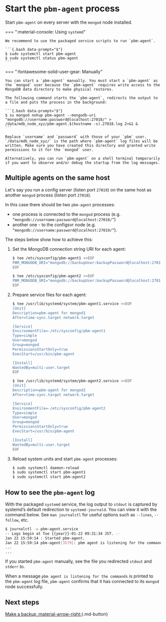 # Start the `pbm-agent` process

Start `pbm-agent` on every server with the `mongod` node installed. 

=== ":material-console: Using `systemd`"

    We recommend to use the packaged service scripts to run `pbm-agent`.
    
    ```{.bash data-prompt="$"}
    $ sudo systemctl start pbm-agent
    $ sudo systemctl status pbm-agent
    ```

=== ":fontawesome-solid-user-gear: Manually"

    You can start a `pbm-agent` manually. You must start a `pbm-agent` as the `mongod` user because the `pbm-agent` requires write access to the MongoDB data directory to make physical restores. 

    The following command starts the `pbm-agent`, redirects the output to a file and puts the process in the background:
    
    ```{.bash data-prompt="$"}
    $ su mongod nohup pbm-agent --mongodb-uri "mongodb://username:password@localhost:27018/" > /data/mdb_node_xyz/pbm-agent.$(hostname -s).27018.log 2>&1 &
    ```
    
    Replace `username` and `password` with those of your `pbm` user. `/data/mdb_node_xyz/` is the path where `pbm-agent` log files will be written. Make sure you have created this directory and granted write permissions to it for the `mongod` user.
    
    Alternatively, you can run `pbm-agent` on a shell terminal temporarily if you want to observe and/or debug the startup from the log messages.

## Multiple agents on the same host

Let's say you run a config server (listen port `27019`) on the same host as another `mongod` process (listen port `27018`). 

In this case there should be two `pbm-agent` processes:

* one process is connected to the `mongod` process (e.g. `“mongodb://username:password@localhost:27018/”`) 
* another one - to the configsvr node (e.g. `“mongodb://username:password@localhost:27019/”`).

The steps below show how to achieve this:

1. Set the MongoDB connection string URI for each agent:

    ```{.bash data-prompt="$"}
    $ tee /etc/sysconfig/pbm-agent1 <<EOF
    PBM_MONGODB_URI="mongodb://backupUser:backupPassword@localhost:27018/?authSource=admin"
    EOF
    ```

    ```{.bash data-prompt="$"}
    $ tee /etc/sysconfig/pbm-agent2 <<EOF
    PBM_MONGODB_URI="mongodb://backupUser:backupPassword@localhost:27019/?authSource=admin"
    EOF
    ```

2. Prepare service files for each agent:

    ```{.bash data-prompt="$"}
    $ tee /usr/lib/systemd/system/pbm-agent1.service <<EOF
    [Unit]
    Description=pbm-agent for mongod1
    After=time-sync.target network.target    

    [Service]
    EnvironmentFile=-/etc/sysconfig/pbm-agent1
    Type=simple
    User=mongod
    Group=mongod
    PermissionsStartOnly=true
    ExecStart=/usr/bin/pbm-agent    

    [Install]
    WantedBy=multi-user.target
    EOF
    ```
    ```{.bash data-prompt="$"}
    $ tee /usr/lib/systemd/system/pbm-agent2.service <<EOF
    [Unit]
    Description=pbm-agent for mongod2
    After=time-sync.target network.target    

    [Service]
    EnvironmentFile=-/etc/sysconfig/pbm-agent2
    Type=simple
    User=mongod
    Group=mongod
    PermissionsStartOnly=true
    ExecStart=/usr/bin/pbm-agent    

    [Install]
    WantedBy=multi-user.target
    EOF
    ```

3. Reload system units and start `pbm-agent` processes: 

    ```{.bash data-prompt="$"}
    $ sudo systemctl daemon-reload
    $ sudo systemctl start pbm-agent1
    $ sudo systemctl start pbm-agent2
    ```

## How to see the `pbm-agent` log

With the packaged `systemd` service, the log output to `stdout` is captured by
systemd’s default redirection to `systemd-journald`. You can view it with the
command below. See `man journalctl` for useful options such as `--lines`, `--follow`, etc.

```{.bash data-prompt="$"}
$ journalctl -u pbm-agent.service
-- Logs begin at Tue {{year}}-01-22 09:31:34 JST. --
Jan 22 15:59:14 : Started pbm-agent.
Jan 22 15:59:14 pbm-agent[3579]: pbm agent is listening for the commands
...
...
```

If you started `pbm-agent` manually, see the file you redirected `stdout` and `stderr` to.

When a message `pbm agent is listening for the commands` is printed to the
`pbm-agent` log file, `pbm-agent` confirms that it has connected to its `mongod` node successfully.

## Next steps 

[Make a backup :material-arrow-right:](../usage/backup-physical.md){.md-button}

